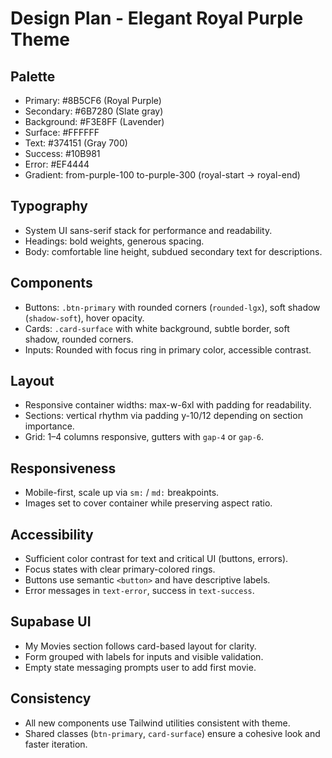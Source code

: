 # Design Plan - Elegant Royal Purple Theme

## Palette
- Primary: #8B5CF6 (Royal Purple)
- Secondary: #6B7280 (Slate gray)
- Background: #F3E8FF (Lavender)
- Surface: #FFFFFF
- Text: #374151 (Gray 700)
- Success: #10B981
- Error: #EF4444
- Gradient: from-purple-100 to-purple-300 (royal-start -> royal-end)

## Typography
- System UI sans-serif stack for performance and readability.
- Headings: bold weights, generous spacing.
- Body: comfortable line height, subdued secondary text for descriptions.

## Components
- Buttons: `.btn-primary` with rounded corners (`rounded-lgx`), soft shadow (`shadow-soft`), hover opacity.
- Cards: `.card-surface` with white background, subtle border, soft shadow, rounded corners.
- Inputs: Rounded with focus ring in primary color, accessible contrast.

## Layout
- Responsive container widths: max-w-6xl with padding for readability.
- Sections: vertical rhythm via padding y-10/12 depending on section importance.
- Grid: 1–4 columns responsive, gutters with `gap-4` or `gap-6`.

## Responsiveness
- Mobile-first, scale up via `sm:` / `md:` breakpoints.
- Images set to cover container while preserving aspect ratio.

## Accessibility
- Sufficient color contrast for text and critical UI (buttons, errors).
- Focus states with clear primary-colored rings.
- Buttons use semantic `<button>` and have descriptive labels.
- Error messages in `text-error`, success in `text-success`.

## Supabase UI
- My Movies section follows card-based layout for clarity.
- Form grouped with labels for inputs and visible validation.
- Empty state messaging prompts user to add first movie.

## Consistency
- All new components use Tailwind utilities consistent with theme.
- Shared classes (`btn-primary`, `card-surface`) ensure a cohesive look and faster iteration.
